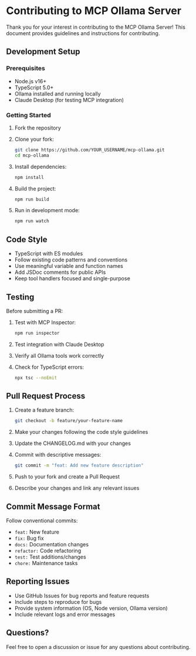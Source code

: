 # Contributing to MCP Ollama Server

Thank you for your interest in contributing to the MCP Ollama Server! This document provides guidelines and instructions for contributing.

## Development Setup

### Prerequisites
- Node.js v16+
- TypeScript 5.0+
- Ollama installed and running locally
- Claude Desktop (for testing MCP integration)

### Getting Started

1. Fork the repository
2. Clone your fork:
   ```bash
   git clone https://github.com/YOUR_USERNAME/mcp-ollama.git
   cd mcp-ollama
   ```

3. Install dependencies:
   ```bash
   npm install
   ```

4. Build the project:
   ```bash
   npm run build
   ```

5. Run in development mode:
   ```bash
   npm run watch
   ```

## Code Style

- TypeScript with ES modules
- Follow existing code patterns and conventions
- Use meaningful variable and function names
- Add JSDoc comments for public APIs
- Keep tool handlers focused and single-purpose

## Testing

Before submitting a PR:

1. Test with MCP Inspector:
   ```bash
   npm run inspector
   ```

2. Test integration with Claude Desktop
3. Verify all Ollama tools work correctly
4. Check for TypeScript errors:
   ```bash
   npx tsc --noEmit
   ```

## Pull Request Process

1. Create a feature branch:
   ```bash
   git checkout -b feature/your-feature-name
   ```

2. Make your changes following the code style guidelines
3. Update the CHANGELOG.md with your changes
4. Commit with descriptive messages:
   ```bash
   git commit -m "feat: Add new feature description"
   ```

5. Push to your fork and create a Pull Request
6. Describe your changes and link any relevant issues

## Commit Message Format

Follow conventional commits:
- `feat:` New feature
- `fix:` Bug fix
- `docs:` Documentation changes
- `refactor:` Code refactoring
- `test:` Test additions/changes
- `chore:` Maintenance tasks

## Reporting Issues

- Use GitHub Issues for bug reports and feature requests
- Include steps to reproduce for bugs
- Provide system information (OS, Node version, Ollama version)
- Include relevant logs and error messages

## Questions?

Feel free to open a discussion or issue for any questions about contributing.